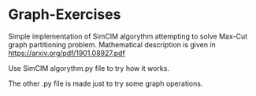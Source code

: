 # Graph-Exercises

Simple implementation of SimCIM algorythm attempting to solve Max-Cut graph partitioning problem. 
Mathematical description is given in https://arxiv.org/pdf/1901.08927.pdf

Use SimCIM algorythm.py file to try how it works.

The other .py file is made just to try some graph operations.

